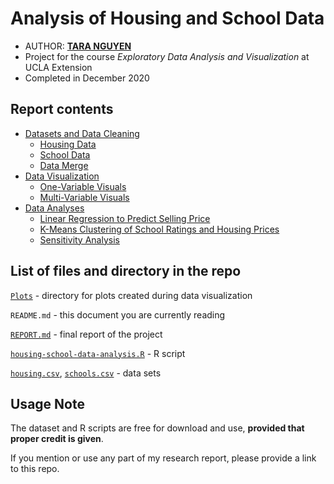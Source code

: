 # Analysis of Housing and School Data

- AUTHOR: [**TARA NGUYEN**](https://www.linkedin.com/in/taranguyen264/)
- Project for the course *Exploratory Data Analysis and Visualization* at UCLA Extension
- Completed in December 2020

## Report contents

- [Datasets and Data Cleaning](REPORT.MD#Datasets-and-Data-Cleaning)
  - [Housing Data](REPORT.MD#Housing-Data)
  - [School Data](REPORT.MD#School-Data)
  - [Data Merge](REPORT.MD#Data-Merge)
- [Data Visualization](REPORT.MD#Data-Visualization)
  - [One-Variable Visuals](REPORT.MD#One-Variable-Visuals)
  - [Multi-Variable Visuals](REPORT.MD#Multi-Variable-Visuals)
- [Data Analyses](REPORT.MD#Data-Analyses)
  - [Linear Regression to Predict Selling Price](REPORT.MD#Linear-Regression-to-Predict-Selling-Price)
  - [K-Means Clustering of School Ratings and Housing Prices](REPORT.MD#K-Means-Clustering-of-School-Ratings-and-Housing-Prices)
  - [Sensitivity Analysis](REPORT.MD#Sensitivity-Analysis)

## List of files and directory in the repo

[`Plots`](Plots) - directory for plots created during data visualization

`README.md` - this document you are currently reading

[`REPORT.md`](REPORT.md) - final report of the project

[`housing-school-data-analysis.R`](housing-school-data-analysis.R) - R script

[`housing.csv`](housing.csv), [`schools.csv`](schools.csv) - data sets

## Usage Note

The dataset and R scripts are free for download and use, **provided that proper credit is given**.

If you mention or use any part of my research report, please provide a link to this repo.
